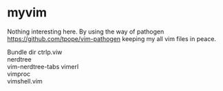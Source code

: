 myvim
=====

Nothing interesting here.
By using the way of pathogen
https://github.com/tpope/vim-pathogen
keeping my all vim files in peace.

Bundle dir
ctrlp.viw         
nerdtree          
vim-nerdtree-tabs 
vimerl            
vimproc           
vimshell.vim
